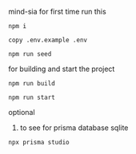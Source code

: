 mind-sia
for first time run this
```
npm i

copy .env.example .env

npm run seed
```

for building and start the project
```
npm run build

npm run start
```

optional 
1. to see for prisma database sqlite
```
npx prisma studio
```